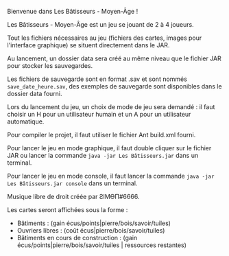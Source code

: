 Bienvenue dans Les Bâtisseurs - Moyen-Âge !

Les Bâtisseurs - Moyen-Âge est un jeu se jouant de 2 à 4 joueurs.

Tout les fichiers nécessaires au jeu (fichiers des cartes, images pour l'interface graphique) se situent directement dans le JAR.

Au lancement, un dossier data sera créé au même niveau que le fichier JAR pour stocker les sauvegardes.

Les fichiers de sauvegarde sont en format .sav et sont nommés `save_date_heure.sav`, des exemples de sauvegarde sont disponibles dans le dossier data fourni.

Lors du lancement du jeu, un choix de mode de jeu sera demandé : il faut choisir un H pour un utilisateur humain et un A pour un utilisateur automatique.

Pour compiler le projet, il faut utiliser le fichier Ant build.xml fourni.

Pour lancer le jeu en mode graphique, il faut double cliquer sur le fichier JAR ou lancer la commande `java -jar Les Bâtisseurs.jar` dans un terminal.

Pour lancer le jeu en mode console, il faut lancer la commande `java -jar Les Bâtisseurs.jar console` dans un terminal.

Musique libre de droit créée par ƧIMӨП#6666.

Les cartes seront affichées sous la forme :

- Bâtiments : (gain écus/points|pierre/bois/savoir/tuiles)
- Ouvriers libres : (coût écus|pierre/bois/savoir/tuiles)
- Bâtiments en cours de construction : (gain écus/points|pierre/bois/savoir/tuiles | ressources restantes)